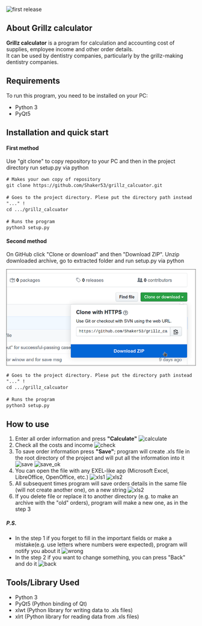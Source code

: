 ![first release](https://img.shields.io/badge/release-v1.0-brightgreen.svg#alignright "")

## About Grillz calculator
**Grillz calculator** is a program for calculation and 
accounting cost of supplies, employee income and other 
order details.  
It can be used by dentistry companies, particularly by the
grillz-making dentistry companies.

## Requirements

To run this program, you need to be installed on your PC:
  - Python 3
  - PyQt5

## Installation and quick start

#### First method
Use "git clone" to copy repository to your PC and then 
in the project directory run setup.py via python

```
# Makes your own copy of repository
git clone https://github.com/Shaker53/grillz_calcuator.git

# Goes to the project directory. Plese put the directory path instead "..." !
cd .../grillz_calcuator

# Runs the program
python3 setup.py
```

#### Second method
On GitHub click "Clone or download" and then "Download ZIP".
Unzip downloaded archive, go to extracted folder and
run setup.py via python
<p align="center">
  <img src="https://raw.githubusercontent.com/Shaker53/grillz_calcuator/release-1.0/images/demo/ZIP.png" 
  title="Download button is highlighted" alt="ZIP"/>
</p>

```
# Goes to the project directory. Plese put the directory path instead "..." !
cd .../grillz_calcuator

# Runs the program
python3 setup.py
```

## How to use

1.  Enter all order information and press **"Calculate"**
![calculate](https://clck.ru/NUQ5J "Calculate button is highlighted")
2.  Check all the costs and income
![check](https://clck.ru/NURCL "You can see most of all order details")
3. To save order information press **"Save"**; 
program will create .xls file in the root directory of the 
project and will put all the information into it
![save](https://clck.ru/NURpg "Save button is highlighted")
![save_ok](https://clck.ru/NUS7c "When order is saved, you will see a notification")
4. You can open the file with any EXEL-like app 
(Microsoft Excel, LibreOffice, OpenOffice, etc.)
![xls1](https://clck.ru/NUUX6 "You can use it like any other Exel table")
![xls2](https://clck.ru/NUUbk "You can use it like any other Exel table")
5. All subsequent times program will save orders details in 
the same file (will not create another one), on a new
string
![xls2](https://clck.ru/NUVQE "New order - new string")
6. If you delete file or replace it to another directory
(e.g. to make an archive with the "old" orders), program 
will make a new one, as in the step 3

##### P.S.

- In the step 1 if you forget to fill in the important fields 
or make a mistake(e.g. use letters where numbers 
were expected), program will notify you about it
![wrong](https://clck.ru/NUViE "Try again and press 'Calculate'")
- In the step 2 if you want to change something, you can press "Back"
and do it
![back](https://clck.ru/NUVwR "Back button is highlighted")

## Tools/Library Used
  - Python 3
  - PyQt5 (Python binding of Qt)
  - xlwt (Python library for writing data to .xls files)
  - xlrt (Python library for reading data from .xls files)
